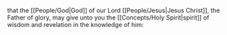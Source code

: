 that the [[People/God\|God]] of our Lord [[People/Jesus\|Jesus Christ]], the Father of glory, may give unto you the [[Concepts/Holy Spirit\|spirit]] of wisdom and revelation in the knowledge of him:
